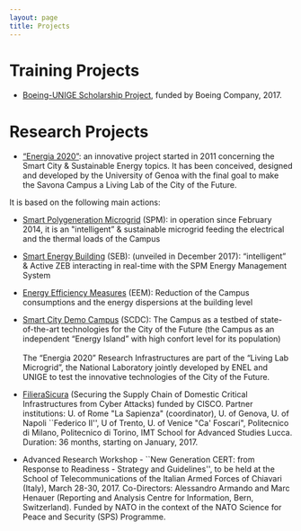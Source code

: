 ```yaml
--- 
layout: page
title: Projects
---
```


# Training Projects

- [Boeing-UNIGE Scholarship Project](http://csec.it/events/boeing-ctf/index), funded by Boeing Company, 2017.

# Research Projects

- [“Energia 2020”](http://www.energia2020.unige.it/en/home/): an innovative project started in 2011 concerning the Smart City & Sustainable Energy topics. It has been conceived, designed and developed by the University of Genoa with the final goal to make the Savona Campus a Living Lab of the City of the Future.

It is based on the following main actions:
   - [Smart Polygeneration Microgrid](http://www.energia2020.unige.it/en/spm/) (SPM): in operation since February 2014, it is an "intelligent” & sustainable microgrid feeding the electrical and the thermal loads of the Campus
   - [Smart Energy Building](http://www.energia2020.unige.it/en/la-sustainable-energy-building-seb/) (SEB): (unveiled in December 2017): “intelligent” & Active ZEB interacting in real-time with the SPM Energy Management System
   - [Energy Efficiency Measures](http://www.energia2020.unige.it/en/eem/) (EEM): Reduction of the Campus consumptions and the energy dispersions at the building level 
   - [Smart City Demo Campus](http://www.energia2020.unige.it/en/smart-city-demo-campus/) (SCDC): The Campus as a testbed of state-of-the-art technologies for the City of the Future (the Campus as an independent “Energy Island” with high confort level for its population)<br/><br/>
The “Energia 2020” Research Infrastructures are part of the “Living Lab Microgrid”, the National Laboratory jointly developed by  ENEL and UNIGE to test the innovative technologies of the City of the Future.


- [FilieraSicura](http://www.filierasicura.it) (Securing the Supply Chain of Domestic Critical Infrastructures from Cyber Attacks) funded by CISCO.  Partner institutions: U. of Rome "La Sapienza" (coordinator), U. of Genova, U. of Napoli ``Federico II'', U of Trento, U. of Venice "Ca' Foscari", Politecnico di Milano, Politecnico di Torino, IMT School for Advanced Studies Lucca. Duration: 36 months, starting on January, 2017.

- Advanced Research Workshop - ``New Generation CERT: from Response to Readiness - Strategy and Guidelines'', to be held at the School of Telecommunications of the Italian Armed Forces of Chiavari (Italy), March 28-30, 2017. Co-Directors: Alessandro Armando and Marc Henauer (Reporting and Analysis Centre for Information, Bern, Switzerland). Funded by NATO in the context of the NATO Science for Peace and Security (SPS) Programme. 

